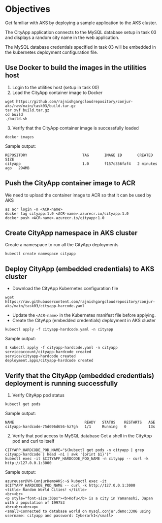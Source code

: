 # Objectives

Get familiar with AKS by deploying a sample application to the AKS cluster.

The CityApp application connects to the MySQL database setup in task 03 and displays a random city name in the web application.

The MySQL database credentials specified in task 03 will be embedded in the kubernetes deployment configuration file.

## Use Docker to build the images in the utilities host
1. Login to the utilities host (setup in task 00)
2. Load the CityApp container image to Docker
```console
wget https://github.com/rajnishgargcloudrepository/conjur-aks/raw/main/task03/build.tar.gz
tar xvf build.tar.gz
cd build
./build.sh
```
3. Verify that the CityApp container image is successfully loaded
```console
docker images
```
Sample output:
```console
REPOSITORY                         TAG       IMAGE ID       CREATED         SIZE
cityapp                            1.0       f157c356faf4   2 minutes ago   294MB
```
## Push the CityApp container image to ACR
We need to upload the container image to ACR so that it can be used by AKS
```console
az acr login -n <ACR-name>
docker tag cityapp:1.0 <ACR-name>.azurecr.io/cityapp:1.0
docker push <ACR-name>.azurecr.io/cityapp:1.0
```

## Create CityApp namespace in AKS cluster
Create a namespace to run all the CityApp deployments
```console
kubectl create namespace cityapp
```
## Deploy CityApp (embedded credentials) to AKS cluster
- Download the CityApp Kubernetes configuration file
```console
wget https://raw.githubusercontent.com/rajnishgargcloudrepository/conjur-aks/main/task03/cityapp-harcode.yaml
```
- Update the `<ACR-name>` in the Kubernetes manifest file before applying.
- Create the CityApp (embedded credentials) deployment in AKS cluster
```console
kubectl apply -f cityapp-hardcode.yaml -n cityapp
```
Sample output:
```console
$ kubectl apply -f cityapp-hardcode.yaml -n cityapp
serviceaccount/cityapp-hardcode created
service/cityapp-hardcode created
deployment.apps/cityapp-hardcode created
```
## Verify that the CityApp (embedded credentials) deployment is running successfully
1. Verify CityApp pod status
```console
kubectl get pods
```
Sample output:
```console
NAME                                READY   STATUS    RESTARTS   AGE
cityapp-hardcode-75d696d656-hz7gh   1/1     Running   0          13s
```
2. Verify that pod access to MySQL database
Get a shell in the CityApp pod and curl to itself
```console
CITYAPP_HARDCODE_POD_NAME="$(kubectl get pods -n cityapp | grep cityapp-hardcode | head -n1 | awk '{print $1}')"
kubectl exec -it $CITYAPP_HARDCODE_POD_NAME -n cityapp -- curl -k http://127.0.0.1:3000
```
Sample output:
```console
azureuser@VM-ConjurDemoAKS:~$ kubectl exec -it $CITYAPP_HARDCODE_POD_NAME -- curl -k http://127.0.0.1:3000
<title> Random World Cities! </title>
<br><br>
<p style="font-size:30px"><b>Kofu</b> is a city in Yamanashi, Japan with a population of 199753
<br><br><br><p>
<small>Connected to database world on mysql.conjur.demo:3306 using username: cityapp and password: Cyberark1</small>
```
